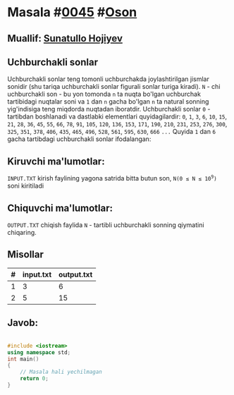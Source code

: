 <h1>Masala #<a href="https://robocontest.uz/tasks/0045">0045</a> #<a href="https://robocontest.uz/tasks?category=1">Oson</a></h1>
<h2> Muallif: <a href="https://robocontest.uz/profile/sunnat">Sunatullo Hojiyev</a></h2>
<h2>Uchburchakli sonlar</h2>
<p>Uchburchakli sonlar teng tomonli uchburchakda joylashtirilgan jismlar sonidir (shu tariqa uchburchakli sonlar figurali sonlar turiga kiradi). <code>N</code> - chi uchburchakli son - bu yon tomonda <code>n</code> ta nuqta bo'lgan uchburchak tartibidagi nuqtalar soni va <code>1</code> dan <code>n</code> gacha bo'lgan <code>n</code> ta natural sonning yig'indisiga teng miqdorda nuqtadan iboratdir. Uchburchakli sonlar <code>0</code> - tartibdan boshlanadi va dastlabki elementlari quyidagilardir:
<code>0</code>, <code>1</code>, <code>3</code>, <code>6</code>, <code>10</code>, <code>15</code>, <code>21</code>, <code>28</code>, <code>36</code>, <code>45</code>, <code>55</code>, <code>66</code>, <code>78</code>, <code>91</code>, <code>105</code>, <code>120</code>, <code>136</code>, <code>153</code>, <code>171</code>, <code>190</code>, <code>210</code>, <code>231</code>, <code>253</code>, <code>276</code>, <code>300</code>, <code>325</code>, <code>351</code>, <code>378</code>, <code>406</code>, <code>435</code>, <code>465</code>, <code>496</code>, <code>528</code>, <code>561</code>, <code>595</code>, <code>630</code>, <code>666</code> <code>...</code>
Quyida <code>1</code> dan <code>6</code> gacha tartibdagi uchburchakli sonlar ifodalangan:
</p>
<h2>Kiruvchi ma'lumotlar:</h2>
<p><code>INPUT.TXT</code> kirish faylining yagona satrida bitta butun son, <code>N(0 ≤ N ≤ 10<sup>9</sup>)</code> soni kiritiladi</p>
<h2>Chiquvchi ma'lumotlar:</h2>
<p><code>OUTPUT.TXT</code> chiqish faylida <code>N</code> - tartibli uchburchakli sonning qiymatini chiqaring.</p>
<h2>Misollar</h2>
<table>
    <thead>
        <tr>
            <th>#</th>
            <th>input.txt</th>
            <th>output.txt</th>
        </tr>
    </thead>
    <tbody>
        <tr>
            <td>1</td>
            <td>3</td>
            <td>6</td>
        </tr>
        <tr>
            <td>2</td>
            <td>5</td>
            <td>15</td>
        </tr>
    </tbody>
</table>    
<h2>Javob:</h2>

######
```cpp
#include <iostream>
using namespace std;
int main()
{
    // Masala hali yechilmagan
    return 0;
}
```
